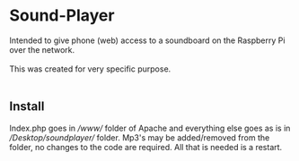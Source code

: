 # Sound-Player
Intended to give phone (web) access to a soundboard on the Raspberry Pi over the network.
<br><br>
This was created for very specific purpose.
<br><br>
<h2>Install</h2>
Index.php goes in <i>/www/</i> folder of Apache and everything else goes as is in <i>/Desktop/soundplayer/</i> folder. Mp3's may be added/removed from the folder, no changes to the code are required. All that is needed is a restart.
